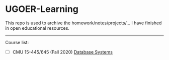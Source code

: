# UGOER-Learning

This repo is used to archive the homework/notes/projects/... I have finished in open educational resources.

---

Course list:

- [ ]  CMU 15-445/645 (Fall 2020) [Database Systems](https://15445.courses.cs.cmu.edu/fall2020/) 

